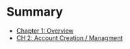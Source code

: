 # Summary

- [Chapter 1: Overview](./chapter_1.md)
- [CH 2: Account Creation / Managment](./chapter_2.md)
